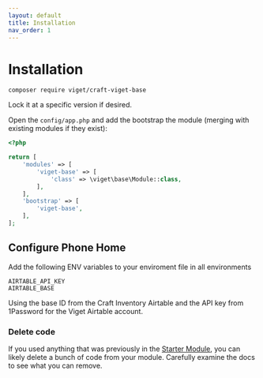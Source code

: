 ```yaml
---
layout: default
title: Installation
nav_order: 1
---
```


# Installation

```
composer require viget/craft-viget-base
```

Lock it at a specific version if desired.

Open the `config/app.php` and add the bootstrap the module (merging with existing modules if they exist):

```php
<?php

return [
    'modules' => [
        'viget-base' => [
            'class' => \viget\base\Module::class,
        ],
    ],
    'bootstrap' => [
        'viget-base',
    ],
];
```

## Configure Phone Home

Add the following ENV variables to your enviroment file in all environments

```
AIRTABLE_API_KEY
AIRTABLE_BASE
```

Using the base ID from the Craft Inventory Airtable and the API key from 1Password for the Viget Airtable account.

### Delete code

If you used anything that was previously in the [Starter Module](https://github.com/vigetlabs/craft-starter-module), you can likely delete a bunch of code from your module. Carefully examine the docs to see what you can remove.
